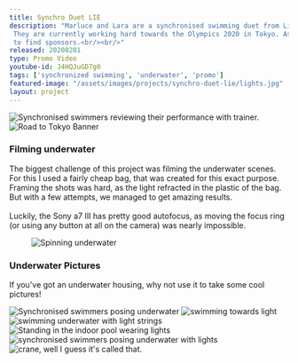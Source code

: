 ```yaml
---
title: Synchro Duet LIE
description: "Marluce and Lara are a synchronised swimming duet from Liechtenstein.
 They are currently working hard towards the Olympics 2020 in Tokyo. As their training is quite expensive, they started a campaign on the site «i believe in you» to realise their dream. <br/><br/>I got to create this short promotion video for them, which they could use
 to find sponsors.<br/><br/>"
released: 20200201
type: Promo Video
youtube-id: J4HQJuGD7g0
tags: ['synchronized swimming', 'underwater', 'promo']
featured-image: "/assets/images/projects/synchro-duet-lie/lights.jpg"
layout: project
---
```


<div class="flickity_container">
    <img src="{{ site.url }}/assets/images/projects/synchro-duet-lie/review.jpg" alt="Synchronised swimmers reviewing their performance with trainer." />
    <img src="{{ site.url }}/assets/images/projects/synchro-duet-lie/roadtotokyo.png" alt="Road to Tokyo Banner" />
</div>

<div class="full-width-container has-padding">
    <article class="text-block flex">
        <div class="half">
            <h3>Filming underwater</h3>
        </div>
        <div class="half">
            <p>The biggest challenge of this project was filming the underwater scenes. For this I used a fairly cheap bag, that was created for this exact purpose. Framing the shots was hard, as the light refracted in the plastic of the bag. But with a few attempts, we managed to get amazing results.<br/><br/>Luckily, the Sony a7 III has pretty good autofocus, as moving the focus ring (or using any button at all on the camera) was nearly impossible. 
            </p>
        </div>
    </article>
</div>

<figure class="imagelist">
    <img class="full" src="{{site.url}}/assets/images/projects/synchro-duet-lie/underwater-lowres2.gif" data-action="zoom"  alt="Spinning underwater" />
</figure>

<div class="full-width-container has-padding">
    <article class="text-block flex">
        <div class="half">
            <h3>Underwater Pictures</h3>
        </div>
        <div class="half">
            <p>If you've got an underwater housing, why not use it to take some cool pictures!
            </p>
        </div>
    </article>
</div>

<div class="flickity_container">
    <img src="{{ site.url }}/assets/images/projects/synchro-duet-lie/underwater-pics/Web_A7_03086.jpg" alt="Synchronised swimmers posing underwater" />
    <img src="{{ site.url }}/assets/images/projects/synchro-duet-lie/underwater-pics/Web_A7_03370.jpg" alt="swimming towards light" />
    <img src="{{ site.url }}/assets/images/projects/synchro-duet-lie/lights.jpg" alt="swimming underwater with light strings" />
    <img src="{{ site.url }}/assets/images/projects/synchro-duet-lie/underwater-pics/Web_A7_02976.jpg" alt="Standing in the indoor pool wearing lights" />
    <img src="{{ site.url }}/assets/images/projects/synchro-duet-lie/underwater-pics/Web_A7_02998.jpg" alt="synchronised swimmers posing underwater with lights" />
    <img src="{{ site.url }}/assets/images/projects/synchro-duet-lie/underwater-pics/Web_A7_03487.jpg" alt="crane, well I guess it's called that." />
</div>
